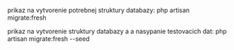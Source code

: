 prikaz na vytvorenie potrebnej struktury databazy:
php artisan migrate:fresh

prikaz na vytvorenie struktury databazy a a nasypanie testovacich dat:
php artisan migrate:fresh --seed
